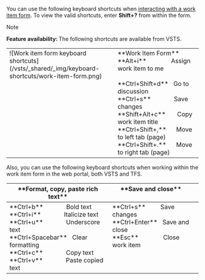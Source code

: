 <a id="work-item-form-shortcuts"></a>

You can use the following keyboard shortcuts when [interacting with a work item form](/vsts/work/work-items/work-item-form-controls). To view the valid shortcuts, enter **Shift+?** from within the form.

>[!NOTE]
><b>Feature availability: </b>The following shortcuts are available from VSTS.

<table width="70%">
<tbody valign="top">
<tr>
<td>![Work item form keyboard shortcuts](/vsts/_shared/_img/keyboard-shortcuts/work-item-form.png)</td>
<td>
**Work Item Form**<br/> 
**Alt+i**&nbsp;&nbsp;&nbsp;&nbsp;&nbsp;&nbsp;&nbsp;&nbsp;&nbsp;&nbsp;&nbsp;&nbsp;&nbsp;&nbsp;&nbsp;Assign work item to me<br/><br/>
**Ctrl+Shift+d**&nbsp;&nbsp;&nbsp;Go to discussion<br/>
**Ctrl+s**&nbsp;&nbsp;&nbsp;&nbsp;&nbsp;&nbsp;&nbsp;&nbsp;&nbsp;&nbsp;&nbsp;&nbsp;&nbsp;&nbsp;Save changes<br/>
**Shift+Alt+c**&nbsp;&nbsp;&nbsp;&nbsp;&nbsp;&nbsp;&nbsp;Copy work item title<br/>
**Ctrl+Shift+,**&nbsp;&nbsp;&nbsp;&nbsp;&nbsp;&nbsp;Move to left tab (page)<br/>
**Ctrl+Shift+.**&nbsp;&nbsp;&nbsp;&nbsp;&nbsp;&nbsp;Move to right tab (page)<br/>
</td>
</tr>
</tbody>
</table>


Also, you can use the following keyboard shortcuts when working within the work item form in the web portal, both VSTS and TFS.

<table width="70%">
<tbody valign="top">
<tr>
<th>**Format, copy, paste rich text**</th>
<th>**Save and close**</th>
</tr>
<tbody valign="top">
<tr>
<td>
**Ctrl+b**&nbsp;&nbsp;&nbsp;&nbsp;&nbsp;&nbsp;&nbsp;&nbsp;&nbsp;&nbsp;&nbsp;&nbsp;&nbsp;&nbsp;Bold text<br/>
**Ctrl+i**&nbsp;&nbsp;&nbsp;&nbsp;&nbsp;&nbsp;&nbsp;&nbsp;&nbsp;&nbsp;&nbsp;&nbsp;&nbsp;&nbsp;Italicize text<br/>
**Ctrl+u**&nbsp;&nbsp;&nbsp;&nbsp;&nbsp;&nbsp;&nbsp;&nbsp;&nbsp;&nbsp;&nbsp;&nbsp;&nbsp;&nbsp;Underscore text<br/>
**Ctrl+Spacebar**&nbsp;&nbsp;&nbsp;Clear formatting<br/>
**Ctrl+c**&nbsp;&nbsp;&nbsp;&nbsp;&nbsp;&nbsp;&nbsp;&nbsp;&nbsp;&nbsp;&nbsp;&nbsp;&nbsp;&nbsp;Copy text<br/>
**Ctrl+v**&nbsp;&nbsp;&nbsp;&nbsp;&nbsp;&nbsp;&nbsp;&nbsp;&nbsp;&nbsp;&nbsp;&nbsp;&nbsp;&nbsp;Paste copied text<br/>
</td>

<td>
**Ctrl+s**&nbsp;&nbsp;&nbsp;&nbsp;&nbsp;&nbsp;&nbsp;&nbsp;&nbsp;Save changes<br/>
**Ctrl+Enter**&nbsp;&nbsp;&nbsp;Save and close<br/>
**Esc**&nbsp;&nbsp;&nbsp;&nbsp;&nbsp;&nbsp;&nbsp;&nbsp;&nbsp;&nbsp;&nbsp;&nbsp;&nbsp;&nbsp;&nbsp;Close work item <br/>
</td>
<td>
</tr>
</tbody>
</table>
